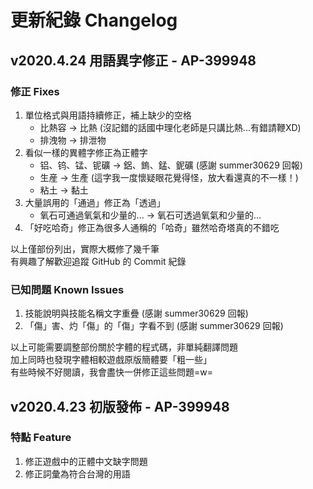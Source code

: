 # 更新紀錄 Changelog

## v2020.4.24 用語異字修正 - **AP-399948**

### 修正 Fixes

1. 單位格式與用語持續修正，補上缺少的空格
    - 比熱容 → 比熱 (沒記錯的話國中理化老師是只講比熱...有錯請鞭XD)
    - 排洩物 → 排泄物
2. 看似一樣的異體字修正為正體字
    - 铝、钨、锰、铌礦 → 鋁、鎢、錳、鈮礦 (感謝 summer30629 回報)
    - 生産 → 生產 (這字我一度懷疑眼花覺得怪，放大看還真的不一樣！)
    - 粘土 → 黏土
3. 大量誤用的「通過」修正為「透過」
    - 氧石可通過氧氣和少量的... → 氧石可透過氧氣和少量的...
4. 「好吃哈奇」修正為很多人通稱的「哈奇」雖然哈奇塔真的不錯吃

以上僅部份列出，實際大概修了幾千筆  
有興趣了解歡迎追蹤 GitHub 的 Commit 紀錄

### 已知問題 Known Issues

1. 技能說明與技能名稱文字重疊 (感謝 summer30629 回報)
2. 「傷」害、灼「傷」的「傷」字看不到 (感謝 summer30629 回報)

以上可能需要調整部份關於字體的程式碼，非單純翻譯問題  
加上同時也發現字體相較遊戲原版簡體要「粗一些」  
有些時候不好閱讀，我會盡快一併修正這些問題=w=


## v2020.4.23 初版發佈 - **AP-399948**

### 特點 Feature

1. 修正遊戲中的正體中文缺字問題
2. 修正詞彙為符合台灣的用語
